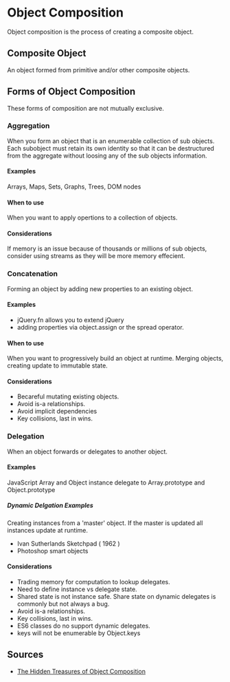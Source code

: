 # Object Composition

Object composition is the process of creating a composite object.

## Composite Object

An object formed from primitive and/or other composite objects.

## Forms of Object Composition

These forms of composition are not mutually exclusive.

### Aggregation

When you form an object that is an enumerable collection of sub objects. Each subobject must retain its own identity so that it can be destructured from the aggregate without loosing any of the sub objects information.

#### Examples

Arrays, Maps, Sets, Graphs, Trees, DOM nodes

#### When to use

When you want to apply opertions to a collection of objects.

#### Considerations
If memory is an issue because of thousands or millions of sub objects, consider using streams as they will be more memory effecient.


### Concatenation

Forming an object by adding new properties to an existing object.

#### Examples

- jQuery.fn allows you to extend jQuery
- adding properties via object.assign or the spread operator.

#### When to use

When you want to progressively build an object at runtime. Merging objects, creating update to immutable state.

#### Considerations

- Becareful mutating existing objects.
- Avoid is-a relationships.
- Avoid implicit dependencies
- Key collisions, last in wins.


### Delegation

When an object forwards or delegates to another object.

#### Examples

JavaScript Array and Object instance delegate to Array.prototype and Object.prototype

##### Dynamic Delgation Examples

Creating instances from a 'master' object. If the master is updated all instances update at runtime.

- Ivan Sutherlands Sketchpad ( 1962 )
- Photoshop smart objects

#### Considerations

- Trading memory for computation to lookup delegates.
- Need to define instance vs delegate state.
- Shared state is not instance safe. Share state on dynamic delegates is commonly but not always a bug.
- Avoid is-a relationships.
- Key collisions, last in wins.
- ES6 classes do no support dynamic delegates.
- keys will not be enumerable by Object.keys


## Sources
- [The Hidden Treasures of Object Composition](https://medium.com/javascript-scene/the-hidden-treasures-of-object-composition-60cd89480381)
